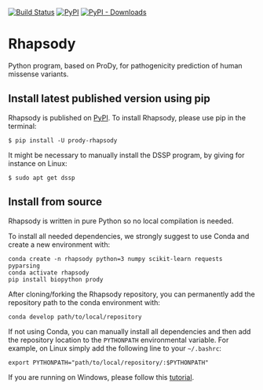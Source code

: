 [![Build Status](https://travis-ci.com/prody/rhapsody.svg?branch=master)](https://travis-ci.com/prody/rhapsody)
[![PyPI](https://img.shields.io/pypi/v/prody-rhapsody.svg)](https://pypi.org/project/prody-rhapsody/)
[![PyPI - Downloads](https://img.shields.io/pypi/dm/prody-rhapsody.svg)](http://rhapsody.csb.pitt.edu/download.php)

# Rhapsody
Python program, based on ProDy, for pathogenicity prediction of human missense variants.

## Install latest published version using pip
Rhapsody is published on [PyPI](https://pypi.org/). To install Rhapsody, please use pip in the terminal:
```console
$ pip install -U prody-rhapsody
```
It might be necessary to manually install the DSSP program, by giving for instance on Linux:
```console
$ sudo apt get dssp
```

## Install from source
Rhapsody is written in pure Python so no local compilation is needed.

To install all needed dependencies, we strongly suggest to use Conda and create a new environment with:
```console
conda create -n rhapsody python=3 numpy scikit-learn requests pyparsing
conda activate rhapsody
pip install biopython prody
```

After cloning/forking the Rhapsody repository, you can permanently add the repository path to the conda environment with:
```console
conda develop path/to/local/repository
```

If not using Conda, you can manually install all dependencies and then add the repository location to the `PYTHONPATH` environmental variable. For example, on Linux simply add the following line to your `~/.bashrc`:
```console
export PYTHONPATH="path/to/local/repository/:$PYTHONPATH"
```

If you are running on Windows, please follow this [tutorial](https://stackoverflow.com/a/4855685).

